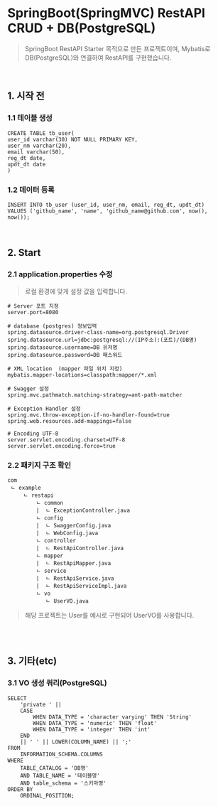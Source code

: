 # SpringBoot(SpringMVC) RestAPI CRUD + DB(PostgreSQL)
> SpringBoot RestAPI Starter 목적으로 만든 프로젝트이며, Mybatis로 DB(PostgreSQL)와 연결하여 RestAPI를 구현했습니다.

<br>

## 1. 시작 전
### 1.1 테이블 생성

```
CREATE TABLE tb_user(
user_id varchar(30) NOT NULL PRIMARY KEY,
user_nm varchar(20),
email varchar(50),
reg_dt date,
updt_dt date
)
```
### 1.2 데이터 등록

```
INSERT INTO tb_user (user_id, user_nm, email, reg_dt, updt_dt) 
VALUES ('github_name', 'name', 'github_name@github.com', now(), now());
```

<br>

## 2. Start
### 2.1 application.properties 수정

> 로컬 환경에 맞게 설정 값을 입력합니다.
```
# Server 포트 지정
server.port=8080

# database (postgres) 정보입력
spring.datasource.driver-class-name=org.postgresql.Driver
spring.datasource.url=jdbc:postgresql://(IP주소):(포트)/(DB명)
spring.datasource.username=DB 유저명
spring.datasource.password=DB 패스워드

# XML location  (mapper 파일 위치 지정)
mybatis.mapper-locations=classpath:mapper/*.xml

# Swagger 설정
spring.mvc.pathmatch.matching-strategy=ant-path-matcher

# Exception Handler 설정
spring.mvc.throw-exception-if-no-handler-found=true
spring.web.resources.add-mappings=false

# Encoding UTF-8
server.servlet.encoding.charset=UTF-8
server.servlet.encoding.force=true
```

### 2.2 패키지 구조 확인
```
com
 ㄴ example
     ㄴ restapi
         ㄴ common
         |  ㄴ ExceptionController.java
         ㄴ config
         |  ㄴ SwaggerConfig.java
         |  ㄴ WebConfig.java
         ㄴ controller
         |  ㄴ RestApiController.java
         ㄴ mapper
         |  ㄴ RestApiMapper.java
         ㄴ service
         |  ㄴ RestApiService.java
         |  ㄴ RestApiServiceImpl.java
         ㄴ vo
            ㄴ UserVO.java
```

> 해당 프로젝트는 User를 예시로 구현되어 UserVO를 사용합니다.

<br>
<br>

## 3. 기타(etc)

### 3.1 VO 생성 쿼리(PostgreSQL)
```
SELECT
	'private ' ||
	CASE
		WHEN DATA_TYPE = 'character varying' THEN 'String'
		WHEN DATA_TYPE = 'numeric' THEN 'float'
		WHEN DATA_TYPE = 'integer' THEN 'int'
	END 
	|| ' ' || LOWER(COLUMN_NAME) || ';'
FROM
	INFORMATION_SCHEMA.COLUMNS
WHERE
	TABLE_CATALOG = 'DB명'
	AND TABLE_NAME = '테이블명'
	AND table_schema = '스키마명'
ORDER BY
	ORDINAL_POSITION;
```
